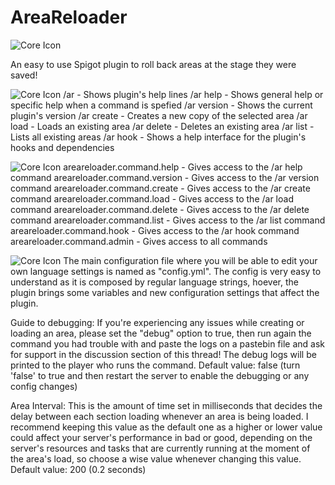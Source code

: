 # AreaReloader
![Core Icon](https://media.discordapp.net/attachments/595194807932944385/614115793382146058/AR.png)

An easy to use Spigot plugin to roll back areas at the stage they were saved!

![Core Icon](https://www.spigotmc.org/attachments/arcommands-png.450470.png)
/ar - Shows plugin's help lines
/ar help <Command> - Shows general help or specific help when a command is spefied
/ar version - Shows the current plugin's version
/ar create <AreaName> - Creates a new copy of the selected area
/ar load <AreaName> - Loads an existing area
/ar delete <AreaName> - Deletes an existing area
/ar list - Lists all existing areas
/ar hook - Shows a help interface for the plugin's hooks and dependencies

![Core Icon](https://www.spigotmc.org/attachments/arpermissions-png.450472/.png)
areareloader.command.help - Gives access to the /ar help command
areareloader.command.version - Gives access to the /ar version command
areareloader.command.create - Gives access to the /ar create command
areareloader.command.load - Gives access to the /ar load command
areareloader.command.delete - Gives access to the /ar delete command
areareloader.command.list - Gives access to the /ar list command
areareloader.command.hook - Gives access to the /ar hook command
areareloader.command.admin - Gives access to all commands

![Core Icon](https://www.spigotmc.org/attachments/arconf-png.450471/.png)
The main configuration file where you will be able to edit your own language settings is named as "config.yml".
The config is very easy to understand as it is composed by regular language strings, hoever, the plugin brings some variables and new configuration settings that affect the plugin.

Guide to debugging: If you're experiencing any issues while creating or loading an area, please set the "debug" option to true, then run again the command you had trouble with and paste the logs on a pastebin file and ask for support in the discussion section of this thread!
The debug logs will be printed to the player who runs the command.
Default value: false (turn 'false' to true and then restart the server to enable the debugging or any config changes)

Area Interval: This is the amount of time set in milliseconds that decides the delay between each section loading whenever an area is being loaded.
I recommend keeping this value as the default one as a higher or lower value could affect your server's performance in bad or good, depending on the server's resources and tasks that are currently running at the moment of the area's load, so choose a wise value whenever changing this value.
Default value: 200
(0.2 seconds)


